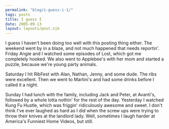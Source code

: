 ```yaml
---
permalink: "blog/i-guess-i-1/"
tags: posts
title: I guess I
date: 2005-09-13
layout: layouts/post.njk
---
```


I guess I haven't been doing too well with this posting thing either. The weekend went by in a blaze, and not much happened that needs reportin'. Friday Angie and I watched some episodes of Lost, which got me completely hooked. We also went to Applebee's with her mom and started a puzzle, because we're young party animals. 

Saturday I hit RibFest with Alan, Nathan, Jenny, and some dude. The ribs were excellent. Then we went to Martini's and had some drinks before I called it a night. 

Sunday I had lunch with the family, including Jack and Peter, at Avanti's, followed by a whole lotta nothin' for the rest of the day. Yesterday I watched Kung Fu Hustle, which was friggin' ridiculously awesome and sweet. I don't think I've ever laughed as hard as I did when the screw ups were trying to throw their knives at the landlord lady. Well, sometimes I laugh harder at America's Funniest Home Videos, but still.